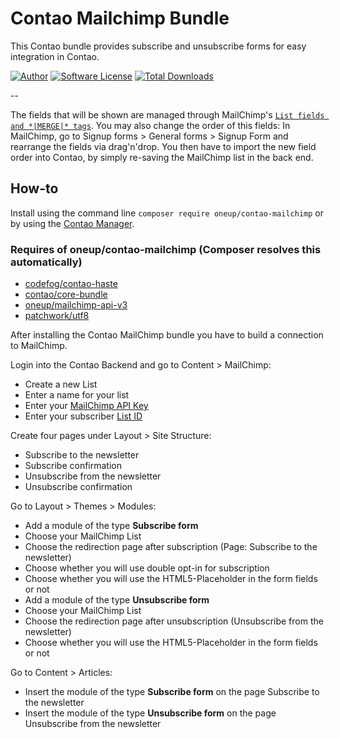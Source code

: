 Contao Mailchimp Bundle
==========================

This Contao bundle provides subscribe and unsubscribe forms for easy integration in Contao.

[![Author](http://img.shields.io/badge/author-@1upgmbh-blue.svg?style=flat-square)](https://twitter.com/1upgmbh)
[![Software License](http://img.shields.io/badge/license-MIT-brightgreen.svg?style=flat-square)](LICENSE)
[![Total Downloads](http://img.shields.io/packagist/dt/oneup/contao-mailchimp.svg?style=flat-square)](https://packagist.org/packages/oneup/contao-mailchimp)

--

The fields that will be shown are managed through MailChimp's [`List fields and *|MERGE|* tags`](http://kb.mailchimp.com/lists/managing-subscribers/set-default-merge-values-for-a-list). You may also change the order of this fields: In MailChimp, go to Signup forms > General forms > Signup Form and rearrange the fields via drag'n'drop. You then have to import the new field order into Contao, by simply re-saving the MailChimp list in the back end. 

## How-to

Install using the command line `composer require oneup/contao-mailchimp` or by using the [Contao Manager](https://contao.org/de/download.html).

### Requires of oneup/contao-mailchimp (Composer resolves this automatically)

- [codefog/contao-haste](https://github.com/codefog/contao-haste)
- [contao/core-bundle](https://github.com/contao/core-bundle)
- [oneup/mailchimp-api-v3](https://github.com/1up-lab/mailchimp-api-v3)
- [patchwork/utf8](https://github.com/tchwork/utf8)

After installing the Contao MailChimp bundle you have to build a connection to MailChimp.

Login into the Contao Backend and go to Content > MailChimp:

- Create a new List
- Enter a name for your list
- Enter your [MailChimp API Key](https://mailchimp.com/help/about-api-keys/#find+or+generate+your+api+key)
- Enter your subscriber [List ID](https://mailchimp.com/help/find-your-list-id/)

Create four pages under Layout > Site Structure:

- Subscribe to the newsletter
- Subscribe confirmation
- Unsubscribe from the newsletter
- Unsubscribe confirmation

Go to Layout > Themes > Modules:

- Add a module of the type **Subscribe form**
- Choose your MailChimp List
- Choose the redirection page after subscription (Page: Subscribe to the newsletter)
- Choose whether you will use double opt-in for subscription
- Choose whether you will use the HTML5-Placeholder in the form fields or not
- Add a module of the type **Unsubscribe form**
- Choose your MailChimp List
- Choose the redirection page after unsubscription (Unsubscribe from the newsletter)
- Choose whether you will use the HTML5-Placeholder in the form fields or not

Go to Content > Articles:

- Insert the module of the type **Subscribe form** on the page Subscribe to the newsletter
- Insert the module of the type **Unsubscribe form** on the page Unsubscribe from the newsletter
